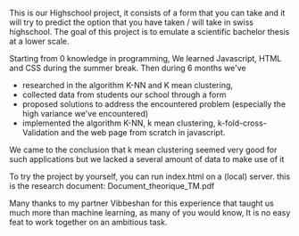 This is our Highschool project, it consists of a form that you can take and it will try to predict the option that you have taken / will take in swiss highschool.
The goal of this project is to emulate a scientific bachelor thesis at a lower scale. 

Starting from 0 knowledge in programming, We learned Javascript, HTML and CSS during the summer break. 
Then during 6 months we've

- researched in  the algorithm K-NN and K mean clustering, 
- collected data from students our school through a form
- proposed solutions to address the encountered problem (especially the high variance we've encountered)
- implemented the algorithm K-NN, k mean clustering, k-fold-cross-Validation and the web page from scratch in javascript.

We came to the conclusion that k mean clustering seemed very good for such applications but we lacked a several amount of data to make use of it

To try the project by yourself, you can run index.html on a (local) server. 
this is the research document:  Document_theorique_TM.pdf

Many thanks to my partner Vibbeshan for this experience that taught us much more than machine learning, as many of you would know, It is no easy feat to work together on an ambitious task.
